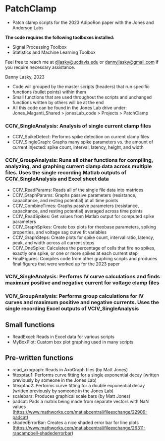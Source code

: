 # PatchClamp
- Patch clamp scripts for the 2023 AdipoRon paper with the Jones and Anderson Labs

**The code requires the following toolboxes installed:**
- Signal Processing Toolbox
- Statistics and Machine Learning Toolbox

Feel free to reach me at djlasky@ucdavis.edu or dannyjlasky@gmail.com if you require necessary assistance.

Danny Lasky, 2023

- Code will grouped by the master scripts (headers) that run specific functions (bullet points) within them
- Small functions that are used throughout the scripts and unchanged functions written by others will be at the end
- All this code can be found in the Jones Lab drive under: Jones_Maganti_Shared > jonesLab_code > Projects > PatchClamp

### CCIV_SingleAnalysis: Analysis of single current clamp files
- CCIV_SpikeDetect: Performs spike detection on current clamp files
- CCIV_SingleGraph: Graphs many spike parameters vs. the amount of current injected: spike count, interval, latency, height, and width

### CCIV_GroupAnalysis: Runs all other functions for compiling, analyzing, and graphing current clamp data across multiple files. Uses the single recording Matlab outputs of CCIV_SingleAnalysis and Excel sheet data
- CCIV_ReadParams: Reads all of the single file data into matrices
- CCIV_GraphParams: Graphs passive parameters (resistance, capacitance, and resting potential) at all time points
- CCIV_CombineTimes: Graphs passive parameters (resistance, capacitance, and resting potential) averaged across time points
- CCIV_ReadSpikes: Get values from Matlab output for computed spike parameters
- CCIV_GraphSpikes: Create box plots for rheobase parameters, spiking properties, and voltage sag curve fit variables
- CCIV_GraphSteps: Create plots for spike count, interval ratio, latency, peak, and width across all current steps
- CCIV_OneSpike: Calculates the percentage of cells that fire no spikes, exactly one spike, or one or more spikes at each current step
- FinalFigures: Compiles code from other graphing scripts and produces final figures that were worked up for the 2023 paper

### VCIV_SingleAnalysis: Performs IV curve calculations and finds maximum positive and negative current for voltage clamp files

### VCIV_GroupAnalysis: Performs group calculations for IV curves and maximum positive and negative currents. Uses the single recording Excel outputs of VCIV_SingleAnalysis

## Small functions
- ReadExcel: Reads in Excel data for various scripts
- MyBoxPlot: Custom box plot graphing used in many scripts

## Pre-written functions
- read_axograph: Reads in AxoGraph files (by Matt Jones)
- fitexptau1: Performs curve fitting for a single exponential decay (written previously by someone in the Jones Lab)
- fitexptau2: Performs curve fitting for a double exponential decay (written previously by someone in the Jones Lab)
- scalebars: Produces graphical scale bars (by Matt Jones)
- padcat: Pads a matrix being made from separate vectors with NaN values (https://www.mathworks.com/matlabcentral/fileexchange/22909-padcat)
- shadedErrorBar: Creates a nice shaded error bar for line plots (https://www.mathworks.com/matlabcentral/fileexchange/26311-raacampbell-shadederrorbar)
